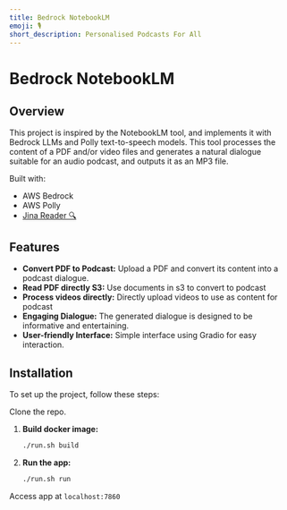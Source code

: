 ```yaml
---
title: Bedrock NotebookLM
emoji: 🎙️
short_description: Personalised Podcasts For All
---
```


# Bedrock NotebookLM

## Overview

This project is inspired by the NotebookLM tool, and implements it with Bedrock LLMs and Polly text-to-speech models. This tool processes the content of a PDF and/or video files and  generates a natural dialogue suitable for an audio podcast, and outputs it as an MP3 file.

Built with:
- AWS Bedrock
- AWS Polly
- [Jina Reader 🔍](https://jina.ai/reader/)

## Features

- **Convert PDF to Podcast:** Upload a PDF and convert its content into a podcast dialogue.
- **Read PDF directly S3:** Use documents in s3 to convert to podcast
- **Process videos directly:** Directly upload videos to use as content for podcast
- **Engaging Dialogue:** The generated dialogue is designed to be informative and entertaining.
- **User-friendly Interface:** Simple interface using Gradio for easy interaction.

## Installation

To set up the project, follow these steps:

Clone the repo.

1. **Build docker image:**
   ```bash
   ./run.sh build
   ```

3. **Run the app:**
   ```bash
   ./run.sh run
   ```

Access app at `localhost:7860`

